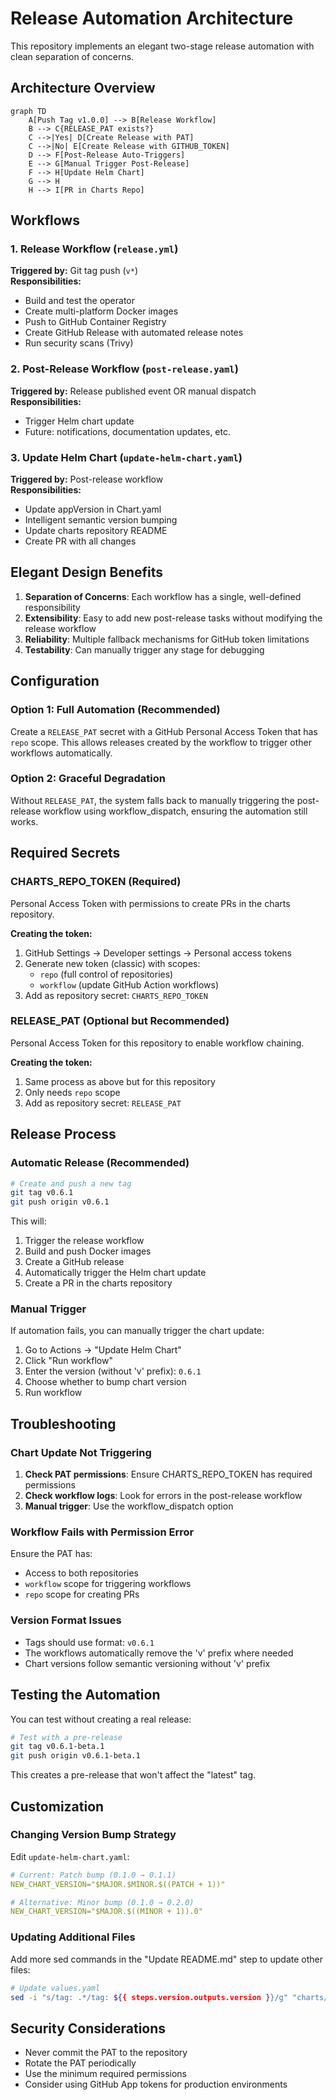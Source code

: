 # Release Automation Architecture

This repository implements an elegant two-stage release automation with clean separation of concerns.

## Architecture Overview

```mermaid
graph TD
    A[Push Tag v1.0.0] --> B[Release Workflow]
    B --> C{RELEASE_PAT exists?}
    C -->|Yes| D[Create Release with PAT]
    C -->|No| E[Create Release with GITHUB_TOKEN]
    D --> F[Post-Release Auto-Triggers]
    E --> G[Manual Trigger Post-Release]
    F --> H[Update Helm Chart]
    G --> H
    H --> I[PR in Charts Repo]
```

## Workflows

### 1. Release Workflow (`release.yml`)
**Triggered by:** Git tag push (`v*`)  
**Responsibilities:**
- Build and test the operator
- Create multi-platform Docker images
- Push to GitHub Container Registry
- Create GitHub Release with automated release notes
- Run security scans (Trivy)

### 2. Post-Release Workflow (`post-release.yaml`)
**Triggered by:** Release published event OR manual dispatch  
**Responsibilities:**
- Trigger Helm chart update
- Future: notifications, documentation updates, etc.

### 3. Update Helm Chart (`update-helm-chart.yaml`)
**Triggered by:** Post-release workflow  
**Responsibilities:**
- Update appVersion in Chart.yaml
- Intelligent semantic version bumping
- Update charts repository README
- Create PR with all changes

## Elegant Design Benefits

1. **Separation of Concerns**: Each workflow has a single, well-defined responsibility
2. **Extensibility**: Easy to add new post-release tasks without modifying the release workflow
3. **Reliability**: Multiple fallback mechanisms for GitHub token limitations
4. **Testability**: Can manually trigger any stage for debugging

## Configuration

### Option 1: Full Automation (Recommended)
Create a `RELEASE_PAT` secret with a GitHub Personal Access Token that has `repo` scope.
This allows releases created by the workflow to trigger other workflows automatically.

### Option 2: Graceful Degradation
Without `RELEASE_PAT`, the system falls back to manually triggering the post-release workflow
using workflow_dispatch, ensuring the automation still works.

## Required Secrets

### CHARTS_REPO_TOKEN (Required)
Personal Access Token with permissions to create PRs in the charts repository.

**Creating the token:**
1. GitHub Settings → Developer settings → Personal access tokens
2. Generate new token (classic) with scopes:
   - `repo` (full control of repositories)
   - `workflow` (update GitHub Action workflows)
3. Add as repository secret: `CHARTS_REPO_TOKEN`

### RELEASE_PAT (Optional but Recommended)
Personal Access Token for this repository to enable workflow chaining.

**Creating the token:**
1. Same process as above but for this repository
2. Only needs `repo` scope
3. Add as repository secret: `RELEASE_PAT`

## Release Process

### Automatic Release (Recommended)

```bash
# Create and push a new tag
git tag v0.6.1
git push origin v0.6.1
```

This will:
1. Trigger the release workflow
2. Build and push Docker images
3. Create a GitHub release
4. Automatically trigger the Helm chart update
5. Create a PR in the charts repository

### Manual Trigger

If automation fails, you can manually trigger the chart update:

1. Go to Actions → "Update Helm Chart"
2. Click "Run workflow"
3. Enter the version (without 'v' prefix): `0.6.1`
4. Choose whether to bump chart version
5. Run workflow

## Troubleshooting

### Chart Update Not Triggering

1. **Check PAT permissions**: Ensure CHARTS_REPO_TOKEN has required permissions
2. **Check workflow logs**: Look for errors in the post-release workflow
3. **Manual trigger**: Use the workflow_dispatch option

### Workflow Fails with Permission Error

Ensure the PAT has:
- Access to both repositories
- `workflow` scope for triggering workflows
- `repo` scope for creating PRs

### Version Format Issues

- Tags should use format: `v0.6.1`
- The workflows automatically remove the 'v' prefix where needed
- Chart versions follow semantic versioning without 'v' prefix

## Testing the Automation

You can test without creating a real release:

```bash
# Test with a pre-release
git tag v0.6.1-beta.1
git push origin v0.6.1-beta.1
```

This creates a pre-release that won't affect the "latest" tag.

## Customization

### Changing Version Bump Strategy

Edit `update-helm-chart.yaml`:
```yaml
# Current: Patch bump (0.1.0 → 0.1.1)
NEW_CHART_VERSION="$MAJOR.$MINOR.$((PATCH + 1))"

# Alternative: Minor bump (0.1.0 → 0.2.0)
NEW_CHART_VERSION="$MAJOR.$((MINOR + 1)).0"
```

### Updating Additional Files

Add more sed commands in the "Update README.md" step to update other files:
```bash
# Update values.yaml
sed -i "s/tag: .*/tag: ${{ steps.version.outputs.version }}/g" "charts/vault-transit-unseal-operator/values.yaml"
```

## Security Considerations

- Never commit the PAT to the repository
- Rotate the PAT periodically
- Use the minimum required permissions
- Consider using GitHub App tokens for production environments